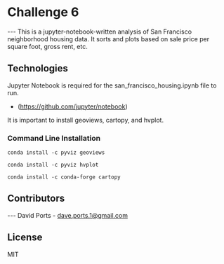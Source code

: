 # Challenge 6

--- This is a jupyter-notebook-written analysis of San Francisco neighborhood housing data.  It sorts and plots based on sale price per square foot, gross rent, etc. 

## Technologies

Jupyter Notebook is required for the san_francisco_housing.ipynb file to run. 

* (https://github.com/jupyter/notebook)

It is important to install geoviews, cartopy, and hvplot.

### Command Line Installation

```conda install -c pyviz geoviews```

```conda install -c pyviz hvplot```

```conda install -c conda-forge cartopy```

## Contributors

--- David Ports - dave.ports.1@gmail.com

## License

MIT
